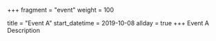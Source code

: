 +++
fragment = "event"
weight = 100

title = "Event A"
start_datetime = 2019-10-08
allday = true
+++
Event A Description